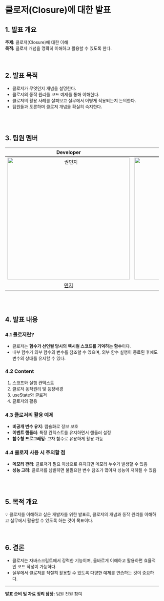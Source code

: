 
# 클로저(Closure)에 대한 발표

## 1. 발표 개요
**주제:** 클로저(Closure)에 대한 이해  
**목적:** 클로저 개념을 명확히 이해하고 활용할 수 있도록 한다.
<br/>
<br/>
<br/>

## 2. 발표 목적
- 클로저가 무엇인지 개념을 설명한다.
- 클로저의 동작 원리를 코드 예제를 통해 이해한다.
- 클로저의 활용 사례를 살펴보고 실무에서 어떻게 적용되는지 논의한다.
- 팀원들과 토론하며 클로저 개념을 확실히 숙지한다.
<br/>
<br/>

## 3. 팀원 멤버
|                                        Developer                                         |                                         Developer                                         |                                        Developer                                         |                                        Developer                                         |
| :--------------------------------------------------------------------------------------: | :---------------------------------------------------------------------------------------: | :--------------------------------------------------------------------------------------: | :--------------------------------------------------------------------------------------: |
| <img src="https://avatars.githubusercontent.com/u/56202921?v=4" width=400px alt="권민지"/> | <img src="https://avatars.githubusercontent.com/u/87076416?v=4" width=400px alt="김소민"/> | <img src="https://avatars.githubusercontent.com/u/78861124?v=4" width=400px alt="조현식"/> | <img src="https://avatars.githubusercontent.com/u/99820610?v=4" width=400px alt="이한비"/> |
|                          [민지](https://github.com/mjgwon24)                          |                             [소민](https://github.com/minnie0175)                             |                            [현식](https://github.com/1223v)                             |                            [한비](https://github.com/AlmondBreez3)                            |
<br/>
<br/>

## 4. 발표 내용


### 4.1 클로저란?
- 클로저는 **함수가 선언될 당시의 렉시컬 스코프를 기억하는 함수**이다.
- 내부 함수가 외부 함수의 변수를 참조할 수 있으며, 외부 함수 실행이 종료된 후에도 변수의 상태를 유지할 수 있다.

### 4.2 Content
1. 스코프와 실행 컨텍스트
2. 클로저 동작원리 및 등장배경
3. useState와 클로저
4. 클로저의 활용

### 4.3 클로저의 활용 예제
- **비공개 변수 유지**: 캡슐화로 정보 보호
- **이벤트 핸들러**: 특정 컨텍스트를 유지하면서 핸들러 설정
- **함수형 프로그래밍**: 고차 함수로 유용하게 활용 가능

### 4.4 클로저 사용 시 주의할 점
- **메모리 관리:** 클로저가 필요 이상으로 유지되면 메모리 누수가 발생할 수 있음
- **성능 고려:** 클로저를 남발하면 불필요한 변수 참조가 많아져 성능이 저하될 수 있음
<br/>
<br/>

## 5. 목적 개요
💡 클로저를 이해하고 싶은 개발자를 위한 발표로, 클로저의 개념과 동작 원리를 이해하고 실무에서 활용할 수 있도록 하는 것이 목표이다.
<br/>
<br/>
<br/>

## 6. 결론
- 클로저는 자바스크립트에서 강력한 기능이며, 올바르게 이해하고 활용하면 효율적인 코드 작성이 가능하다.
- 실무에서 클로저를 적절히 활용할 수 있도록 다양한 예제를 연습하는 것이 중요하다.

---
**발표 준비 및 자료 정리 담당:** 팀원 전원 참여

